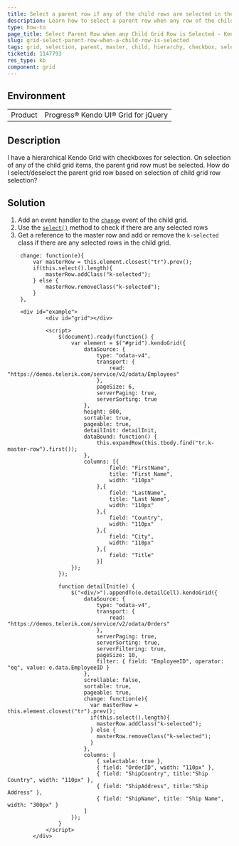 ```yaml
---
title: Select a parent row if any of the child rows are selected in the Grid
description: Learn how to select a parent row when any row of the child is selected in the Grid.
type: how-to
page_title: Select Parent Row when any Child Grid Row is Selected - Kendo UI Grid
slug: grid-select-parent-row-when-a-child-row-is-selected
tags: grid, selection, parent, master, child, hierarchy, checkbox, select, row, any
ticketid: 1147793
res_type: kb
component: grid
---
```


## Environment

<table>
 <tr>
  <td>Product</td>
  <td>Progress® Kendo UI® Grid for jQuery</td> 
 </tr>
</table>


## Description

I have a hierarchical Kendo Grid with checkboxes for selection. On selection of any of the child grid items, the parent grid row must be selected. How do I select/deselect the parent grid row based on selection of child grid row selection?

## Solution

1. Add an event handler to the [`change`](/api/javascript/ui/grid/events/change) event of the child grid.
1. Use the [`select()`](/api/javascript/ui/grid/methods/select) method to check if there are any selected rows
1. Get a reference to the master row and add or remove the `k-selected` class if there are any selected rows in the child grid.

```
    change: function(e){
        var masterRow = this.element.closest("tr").prev();
        if(this.select().length){
            masterRow.addClass("k-selected");
        } else {
            masterRow.removeClass("k-selected");
        }
    },
```


```dojo
    <div id="example">
            <div id="grid"></div>

            <script>
                $(document).ready(function() {
                    var element = $("#grid").kendoGrid({
                        dataSource: {
                            type: "odata-v4",
                            transport: {
                                read: "https://demos.telerik.com/service/v2/odata/Employees"
                            },
                            pageSize: 6,
                            serverPaging: true,
                            serverSorting: true
                        },
                        height: 600,
                        sortable: true,
                        pageable: true,
                        detailInit: detailInit,
                        dataBound: function() {
                            this.expandRow(this.tbody.find("tr.k-master-row").first());
                        },
                        columns: [{
                                field: "FirstName",
                                title: "First Name",
                                width: "110px"
                            },{
                                field: "LastName",
                                title: "Last Name",
                                width: "110px"
                            },{
                                field: "Country",
                                width: "110px"
                            },{
                                field: "City",
                                width: "110px"
                            },{
                                field: "Title"
                            }]
                    });
                });

                function detailInit(e) {                  
                    $("<div/>").appendTo(e.detailCell).kendoGrid({
                        dataSource: {
                            type: "odata-v4",
                            transport: {
                                read: "https://demos.telerik.com/service/v2/odata/Orders"
                            },
                            serverPaging: true,
                            serverSorting: true,
                            serverFiltering: true,
                            pageSize: 10,
                            filter: { field: "EmployeeID", operator: "eq", value: e.data.EmployeeID }
                        },
                        scrollable: false,
                        sortable: true,
                        pageable: true,
                      	change: function(e){
                          var masterRow = this.element.closest("tr").prev();
                          if(this.select().length){
                            masterRow.addClass("k-selected");
                          } else {
                            masterRow.removeClass("k-selected");
                          }
                        },
                        columns: [
                            { selectable: true },
                            { field: "OrderID", width: "110px" },
                            { field: "ShipCountry", title:"Ship Country", width: "110px" },
                            { field: "ShipAddress", title:"Ship Address" },
                            { field: "ShipName", title: "Ship Name", width: "300px" }
                        ]
                    });
                }
            </script>
        </div>
```
